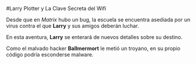 
#Larry Plotter y La Clave Secreta del Wifi

Desde que en *Matrix* hubo un bug, la escuela se encuentra asediada por un virus
contra el que **Larry** y sus amigos deberán luchar.

En esta aventura, **Larry** se enterará de nuevos detalles sobre su destino.

Como el malvado hacker **Ballmermort** le metió un troyano,
en su propio código podría esconderse malware.
